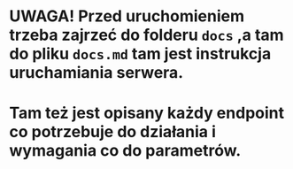 # UWAGA! Przed uruchomieniem trzeba zajrzeć do folderu `docs` ,a tam do pliku `docs.md` tam jest instrukcja uruchamiania serwera. 
# Tam też jest opisany każdy endpoint co potrzebuje do działania i wymagania co do parametrów.